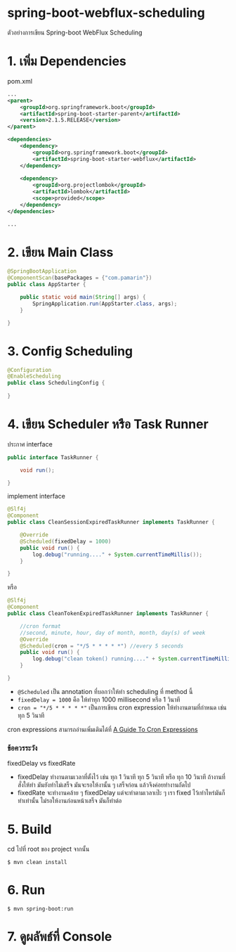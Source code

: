 # spring-boot-webflux-scheduling
ตัวอย่างการเขียน Spring-boot WebFlux Scheduling

# 1. เพิ่ม Dependencies

pom.xml 
``` xml
...
<parent>
    <groupId>org.springframework.boot</groupId>
    <artifactId>spring-boot-starter-parent</artifactId>
    <version>2.1.5.RELEASE</version>
</parent>

<dependencies>
    <dependency>
        <groupId>org.springframework.boot</groupId>
        <artifactId>spring-boot-starter-webflux</artifactId>
    </dependency>
    
    <dependency>
        <groupId>org.projectlombok</groupId>
        <artifactId>lombok</artifactId>
        <scope>provided</scope>
    </dependency>
</dependencies>

...
```

# 2. เขียน Main Class 

``` java
@SpringBootApplication
@ComponentScan(basePackages = {"com.pamarin"}) 
public class AppStarter {

    public static void main(String[] args) {
        SpringApplication.run(AppStarter.class, args);
    }

}
```

# 3. Config Scheduling 
```java 
@Configuration
@EnableScheduling
public class SchedulingConfig {
    
}
```

# 4. เขียน Scheduler หรือ Task Runner 
ประกาศ interface 
```java 
public interface TaskRunner {

    void run();

}
```
implement interface
```java 
@Slf4j
@Component
public class CleanSessionExpiredTaskRunner implements TaskRunner {

    @Override
    @Scheduled(fixedDelay = 1000)
    public void run() {
        log.debug("running...." + System.currentTimeMillis());
    }

}
```
หรือ 
```java
@Slf4j
@Component
public class CleanTokenExpiredTaskRunner implements TaskRunner {

    //cron format 
    //second, minute, hour, day of month, month, day(s) of week
    @Override
    @Scheduled(cron = "*/5 * * * * *") //every 5 seconds
    public void run() {
        log.debug("clean token() running...." + System.currentTimeMillis());
    }

}
```

- `@Scheduled` เป็น annotation ที่บอกว่าให้ทำ scheduling ที่ method นี้ 
- `fixedDelay = 1000` คือ ให้ทำทุก 1000 millisecond หรือ 1 วินาที 
- `cron = "*/5 * * * * *"` เป็นการเขียน cron expression ให้ทำงานตามที่กำหนด เช่น ทุก 5 วินาที  

cron expressions สามารถอ่านเพิ่มเติมได้ที่ [A Guide To Cron Expressions](https://www.baeldung.com/cron-expressions)  

### ข้อควรระวัง
fixedDelay vs fixedRate
- fixedDelay ทำงานตามเวลาที่ตั้งไว้ เช่น ทุก 1 วินาที ทุก 5 วินาที หรือ ทุก 10 วินาที ถ้างานที่สั่งให้ทำ มันยังทำไม่เสร็จ  มันจะรอให้งานั้น ๆ เสร็จก่อน แล้วจึงค่อยทำงานถัดไป
- fixedRate จะทำงานคล้าย ๆ fixedDelay แต่จะทำตามเวลาเป๊ะ ๆ เรา fixed ไว้เท่าไหร่มันก็ทำเท่านั้น ไม่รอให้งานก่อนหน้าเสร็จ มันก็ทำต่อ 

# 5. Build
cd ไปที่ root ของ project จากนั้น  
``` shell 
$ mvn clean install
```

# 6. Run 
``` shell 
$ mvn spring-boot:run
```

# 7. ดูผลัพธ์ที่ Console 
